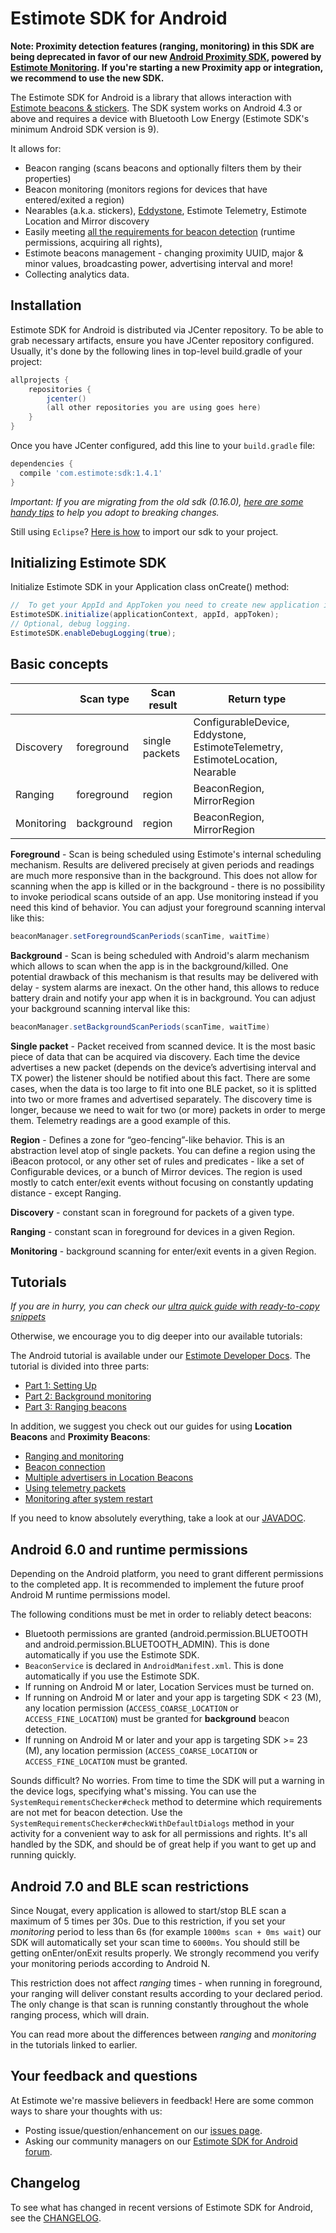 # Estimote SDK for Android #

**Note: Proximity detection features (ranging, monitoring) in this SDK are being deprecated in favor of our new [Android Proximity SDK](https://github.com/Estimote/Android-Proximity-SDK), powered by [Estimote Monitoring](http://blog.estimote.com/post/166007374930/the-most-reliable-proximity-tech-now-with-a). If you're starting a new Proximity app or integration, we recommend to use the new SDK.**

The Estimote SDK for Android is a library that allows interaction with [Estimote beacons & stickers](http://estimote.com/#jump-to-products). The SDK system works on Android 4.3 or above and requires a device with Bluetooth Low Energy (Estimote SDK's minimum Android SDK version is 9).

It allows for:
- Beacon ranging (scans beacons and optionally filters them by their properties)
- Beacon monitoring (monitors regions for devices that have entered/exited a region)
- Nearables (a.k.a. stickers), [Eddystone](https://developers.google.com/beacons), Estimote Telemetry, Estimote Location and Mirror discovery
- Easily meeting [all the requirements for beacon detection](http://estimote.github.io/Android-SDK/JavaDocs/com/estimote/sdk/SystemRequirementsChecker.html) (runtime permissions, acquiring all rights),
- Estimote beacons management - changing proximity UUID, major & minor values, broadcasting power, advertising interval and more!
- Collecting analytics data.

## Installation

Estimote SDK for Android is distributed via JCenter repository. To be able to grab necessary artifacts, ensure you have JCenter repository configured. Usually, it's done by the following lines in top-level build.gradle of your project:

```gradle
allprojects {
    repositories {
        jcenter()
        (all other repositories you are using goes here)
    }
}
```

Once you have JCenter configured, add this line to your `build.gradle` file:

```gradle
dependencies {
  compile 'com.estimote:sdk:1.4.1'
}
```
*Important: If you are migrating from the old sdk (0.16.0), [here are some handy tips](Docs/switching_to_1.0.0.md) to help you adopt to breaking changes.*

Still using `Eclipse`? [Here is how](Docs/manual_installation.md) to import our sdk to your project.

## Initializing Estimote SDK

Initialize Estimote SDK in your Application class onCreate() method:

```java
//  To get your AppId and AppToken you need to create new application in Estimote Cloud.
EstimoteSDK.initialize(applicationContext, appId, appToken);
// Optional, debug logging.
EstimoteSDK.enableDebugLogging(true);
```

 ## Basic concepts

|    | Scan type | Scan result | Return type |
| ------------- | ------------- | ------------- | ------------- |
| Discovery | foreground | single packets |  ConfigurableDevice, Eddystone, EstimoteTelemetry, EstimoteLocation, Nearable |
| Ranging | foreground | region | BeaconRegion, MirrorRegion |
| Monitoring | background | region | BeaconRegion, MirrorRegion   |

**Foreground** - Scan is being scheduled using Estimote's internal scheduling mechanism.
Results are delivered precisely at given periods and readings are much more responsive than in the background.
This does not allow for scanning when the app is killed or in the background - there is no possibility to invoke periodical scans outside of an app.
Use monitoring instead if you need this kind of behavior. You can adjust your foreground scanning interval like this:
```java
beaconManager.setForegroundScanPeriods(scanTime, waitTime)
```

**Background** - Scan is being scheduled with Android's alarm mechanism which allows to scan when the app is in the background/killed.
One potential drawback of this mechanism is that results may be delivered with delay - system alarms are inexact.
On the other hand, this allows to reduce battery drain and notify your app when it is in background.
You can adjust your background scanning interval like this:
```java
beaconManager.setBackgroundScanPeriods(scanTime, waitTime)
```

**Single packet** - Packet received from scanned device. It is the most basic piece of data that can be acquired via discovery.
Each time the device advertises a new packet (depends on the device’s advertising interval and TX power) the listener should be notified about this fact.
There are some cases, when the data is too large to fit into one BLE packet, so it is splitted into two or more frames and advertised separately.
The discovery time is longer, because we need to wait for two (or more) packets in order to merge them.
Telemetry readings are a good example of this.

**Region** - Defines a zone for “geo-fencing”-like behavior. This is an abstraction level atop of single packets.
You can define a region using the iBeacon protocol, or any other set of rules and predicates - like a set of Configurable devices, or a bunch of Mirror devices. The region is used mostly to catch enter/exit events without focusing on constantly updating distance - except Ranging.

**Discovery** - constant scan in foreground for packets of a given type.

**Ranging** - constant scan in foreground for devices in a given Region.

**Monitoring** - background scanning for enter/exit events in a given Region.

## Tutorials

*If you are in hurry, you can check our [ultra quick guide with ready-to-copy snippets](Docs/quick_snippets.md)*

Otherwise, we encourage you to dig deeper into our available tutorials:

The Android tutorial is available under our [Estimote Developer Docs](http://developer.estimote.com/android/tutorial/part-1-setting-up/). The tutorial is divided into three parts:
 - [Part 1: Setting Up](http://developer.estimote.com/android/tutorial/part-1-setting-up/)
 - [Part 2: Background monitoring](http://developer.estimote.com/android/tutorial/part-2-background-monitoring/)
 - [Part 3: Ranging beacons](http://developer.estimote.com/android/tutorial/part-3-ranging-beacons/)

In addition, we suggest you check out our guides for using **Location Beacons** and **Proximity Beacons**:
 - [Ranging and monitoring](/Docs/DOC_monitoring_scanning.md)
 - [Beacon connection](/Docs/DOC_deviceConnection.md)
 - [Multiple advertisers in Location Beacons](/Docs/DOC_multiadvertisers.md)
 - [Using telemetry packets](/Docs/DOC_telemetry.md)
 - [Monitoring after system restart](/Docs/DOC_monitoring_after_restart.md)

If you need to know absolutely everything, take a look at our [JAVADOC](http://estimote.github.io/Android-SDK/JavaDocs/).

## Android 6.0 and runtime permissions

Depending on the Android platform, you need to grant different permissions to the completed app. It is recommended to implement the future proof Android M runtime permissions model.

 The following conditions must be met in order to reliably detect beacons:
  - Bluetooth permissions are granted (android.permission.BLUETOOTH and android.permission.BLUETOOTH_ADMIN). This is done automatically if you use the Estimote SDK.
  - `BeaconService` is declared in `AndroidManifest.xml`. This is done automatically if you use the Estimote SDK.
  - If running on Android M or later, Location Services must be turned on.
  - If running on Android M or later and your app is targeting SDK < 23 (M), any location permission (`ACCESS_COARSE_LOCATION` or `ACCESS_FINE_LOCATION`) must be granted for <b>background</b> beacon detection.
  - If running on Android M or later and your app is targeting SDK >= 23 (M), any location permission (`ACCESS_COARSE_LOCATION` or `ACCESS_FINE_LOCATION` must be granted.

Sounds difficult? No worries. From time to time the SDK will put a warning in the device logs, specifying what's missing.
You can use the `SystemRequirementsChecker#check` method to determine which requirements are not met for beacon detection.
Use the `SystemRequirementsChecker#checkWithDefaultDialogs` method in your activity for a convenient way to ask for all permissions and rights.
It's all handled by the SDK, and should be of great help if you want to get up and running quickly.

## Android 7.0 and BLE scan restrictions

Since Nougat, every application is allowed to start/stop BLE scan a maximum of 5 times per 30s. Due to this restriction, if you set your *monitoring* period to less than 6s (for example `1000ms scan + 0ms wait`) our SDK will automatically set your scan time to `6000ms`. You should still be getting onEnter/onExit results properly. We strongly recommend you verify your monitoring periods according to Android N.

This restriction does not affect *ranging* times - when running in foreground, your ranging will deliver constant results according to your declared period. The only change is that scan is running constantly throughout the whole ranging process, which will drain.

You can read more about the differences between *ranging* and *monitoring* in the tutorials linked to earlier.

## Your feedback and questions
At Estimote we're massive believers in feedback! Here are some common ways to share your thoughts with us:
  - Posting issue/question/enhancement on our [issues page](https://github.com/Estimote/Android-SDK/issues).
  - Asking our community managers on our [Estimote SDK for Android forum](https://forums.estimote.com/c/android-sdk).

## Changelog
To see what has changed in recent versions of Estimote SDK for Android, see the [CHANGELOG](CHANGELOG.md).

